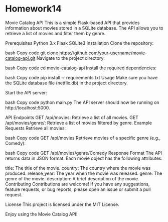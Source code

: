 # Homework14
Movie Catalog API
This is a simple Flask-based API that provides information about movies stored in a SQLite database. The API allows you to retrieve a list of movies and filter them by genre.

Prerequisites
Python 3.x
Flask
SQLite3
Installation
Clone the repository:

bash
Copy code
git clone https://github.com/your-username/movie-catalog-api.git
Navigate to the project directory:

bash
Copy code
cd movie-catalog-api
Install the required dependencies:

bash
Copy code
pip install -r requirements.txt
Usage
Make sure you have the SQLite database file (netflix.db) in the project directory.

Start the API server:

bash
Copy code
python main.py
The API server should now be running on http://localhost:5000.

API Endpoints
GET /api/movies: Retrieve a list of all movies.
GET /api/movies/genre/<genre>: Retrieve a list of movies filtered by genre.
Example Requests
Retrieve all movies:

bash
Copy code
GET /api/movies
Retrieve movies of a specific genre (e.g., Comedy):

bash
Copy code
GET /api/movies/genre/Comedy
Response Format
The API returns data in JSON format. Each movie object has the following attributes:

title: The title of the movie.
country: The country where the movie was produced.
release_year: The year when the movie was released.
genre: The genre of the movie.
description: A brief description of the movie.
Contributing
Contributions are welcome! If you have any suggestions, feature requests, or bug reports, please open an issue or submit a pull request.

License
This project is licensed under the MIT License.

Enjoy using the Movie Catalog API!
